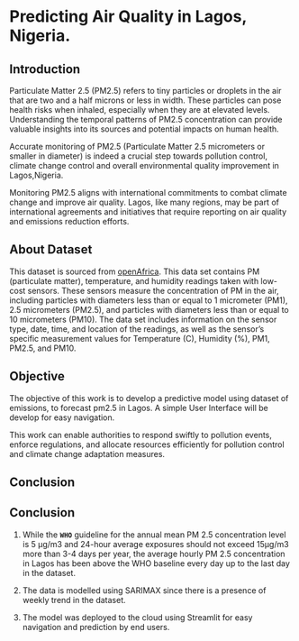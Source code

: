 # Predicting Air Quality in Lagos, Nigeria.

## Introduction
Particulate Matter 2.5 (PM2.5) refers to tiny particles or droplets in the air that are two and a half microns or less in width. These particles can pose health risks when inhaled, especially when they are at elevated levels. Understanding the temporal patterns of PM2.5 concentration can provide valuable insights into its sources and potential impacts on human health.

Accurate monitoring of PM2.5 (Particulate Matter 2.5 micrometers or smaller in diameter) is indeed a crucial step towards pollution control, climate change control and overall environmental quality improvement in Lagos,Nigeria.

Monitoring PM2.5 aligns with international commitments to combat climate change and improve air quality. Lagos, like many regions, may be part of international agreements and initiatives that require reporting on air quality and emissions reduction efforts.


## About Dataset
This dataset is sourced from [openAfrica](https://open.africa/dataset/sensorsafrica-airquality-archive-lagos). 
This data set contains PM (particulate matter), temperature, and humidity readings taken with low-cost sensors. These sensors measure the concentration of PM in the air, including particles with diameters less than or equal to 1 micrometer (PM1), 2.5 micrometers (PM2.5), and particles with diameters less than or equal to 10 micrometers (PM10). The data set includes information on the sensor type, date, time, and location of the readings, as well as the sensor’s specific measurement values for Temperature (C), Humidity (%), PM1, PM2.5, and PM10.

## Objective

The objective of this work is to develop a predictive model using dataset of emissions,  to forecast pm2.5 in Lagos. A simple User Interface will be develop for easy navigation.

This work can enable authorities to respond swiftly to pollution events, enforce regulations, and allocate resources efficiently for pollution control and climate change adaptation measures.

## Conclusion
## Conclusion

1. While the **`WHO`** guideline for the annual mean PM 2.5 concentration level is 5 µg/m3 and 24-hour average exposures should not exceed 15µg/m3 more than 3-4 days per year, the average hourly PM 2.5 concentration in Lagos has been above the WHO baseline every day up to the last day in the dataset.

2. The data is modelled using SARIMAX since there is a presence of weekly trend in the dataset.
3. The model was deployed to the cloud using Streamlit for easy navigation and prediction by end users.
